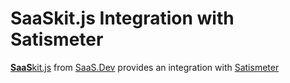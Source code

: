 
# **SaaS**kit.js Integration with Satismeter

[**SaaS**kit.js](https://saaskit.js.org) from [SaaS.Dev](https://saas.dev) provides an integration with [Satismeter](https://saaskit.js.org/integrations/satismeter)
